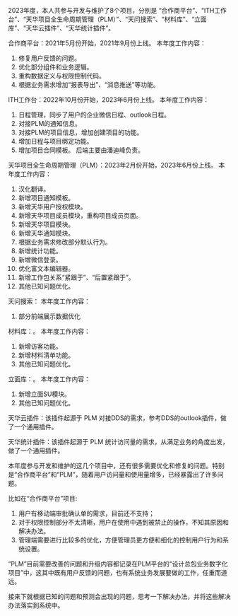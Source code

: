 2023年度，本人共参与开发与维护了8个项目，分别是 “合作商平台”、“ITH工作台”、“天华项目全生命周期管理（PLM）”、“天问搜索”、“材料库”、“立面库”、“天华云插件”、“天华统计插件”。

合作商平台：2021年5月份开始，2021年9月份上线。
本年度工作内容：
1. 修复用户反馈的问题。
2. 优化部分组件和业务逻辑。
3. 重构数据定义与权限控制代码。
4. 根据业务需求增加“报表导出”、“消息推送”等功能。

ITH工作台：2022年10月份开始，2023年6月份上线。
本年度工作内容：
1. 日程管理，同步了用户的企业微信日程、outlook日程。
2. 对接PLM的通知信息。
3. 对接PLM的项目信息，增加创建项目的功能。
4. 增加日程与项目绑定功能。
5. 增加项目合同模板。
后端主要由潘迪峰负责。

天华项目全生命周期管理（PLM）：2023年2月份开始，2023年6月份上线。
本年度工作内容：
1. 汉化翻译。
2. 新增项目通知模板。
3. 新增天华用户授权模块。
4. 新增天华项目成员模块，重构项目成员页面。
5. 新增天华项目模块。
6. 新增天华通知模块。
7. 根据业务需求修改部分默认行为。
8. 新增统计功能。
9. 新增微信登录。
10. 优化富文本编辑器。
11. 新增工作包关系“紧跟于”、“后置紧跟于”。
12. 其他已知问题优化。

天问搜索：
本年度工作内容：
1. 部分前端展示数据优化

材料库：。
本年度工作内容：
1. 新增访客功能。
2. 新增材料清单功能。
3. 其他已知问题优化。

立面库：。
本年度工作内容：
1. 新增立面SU模块。
2. 其他已知问题优化。

天华云插件：该插件起源于 PLM 对接DDS的需求，参考DDS的outlook插件，做了一个通用插件。

天华统计插件：该插件起源于 PLM 统计访问量的需求，从满足业务的角度出发，做了一个通用插件。




本年度参与开发和维护的这几个项目中，还有很多需要优化和修复的问题。特别是“合作商平台”和“PLM”，随着用户访问量和使用量增多，已经暴露出了许多问题。

比如在“合作商平台”项目:
1. 用户有移动端审批确认单的需求，目前还不支持；
2. 对于权限控制部分不太清晰，用户在使用中遇到被禁止的操作，不知其原因和解决办法。
3. 管理端需要进行比较多的优化，方便管理员更方便和细化的控制用户行为和系统设置。

“PLM”目前需要改善的问题和升级内容都记录在PLM平台的“设计总包业务数字化项目”中，这其中既有用户反馈的问题，也有系统业务发展要做的工作，任重而道远。

接来下就根据已知的问题和预测会出现的问题，思考一下解决办法，并将这些解决办法落实到系统中。
